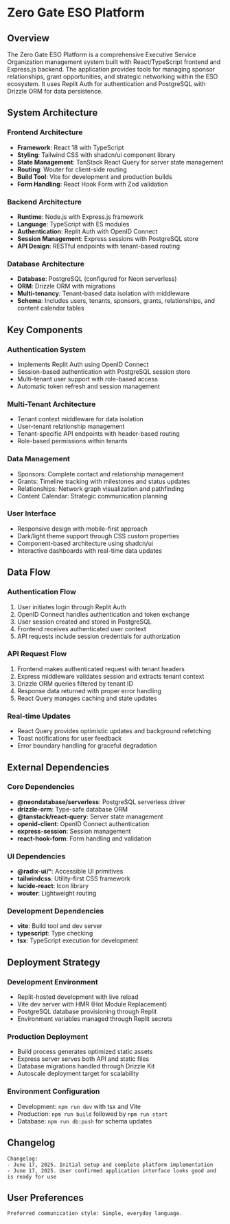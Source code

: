 # Zero Gate ESO Platform

## Overview

The Zero Gate ESO Platform is a comprehensive Executive Service Organization management system built with React/TypeScript frontend and Express.js backend. The application provides tools for managing sponsor relationships, grant opportunities, and strategic networking within the ESO ecosystem. It uses Replit Auth for authentication and PostgreSQL with Drizzle ORM for data persistence.

## System Architecture

### Frontend Architecture
- **Framework**: React 18 with TypeScript
- **Styling**: Tailwind CSS with shadcn/ui component library
- **State Management**: TanStack React Query for server state management
- **Routing**: Wouter for client-side routing
- **Build Tool**: Vite for development and production builds
- **Form Handling**: React Hook Form with Zod validation

### Backend Architecture
- **Runtime**: Node.js with Express.js framework
- **Language**: TypeScript with ES modules
- **Authentication**: Replit Auth with OpenID Connect
- **Session Management**: Express sessions with PostgreSQL store
- **API Design**: RESTful endpoints with tenant-based routing

### Database Architecture
- **Database**: PostgreSQL (configured for Neon serverless)
- **ORM**: Drizzle ORM with migrations
- **Multi-tenancy**: Tenant-based data isolation with middleware
- **Schema**: Includes users, tenants, sponsors, grants, relationships, and content calendar tables

## Key Components

### Authentication System
- Implements Replit Auth using OpenID Connect
- Session-based authentication with PostgreSQL session store
- Multi-tenant user support with role-based access
- Automatic token refresh and session management

### Multi-Tenant Architecture
- Tenant context middleware for data isolation
- User-tenant relationship management
- Tenant-specific API endpoints with header-based routing
- Role-based permissions within tenants

### Data Management
- Sponsors: Complete contact and relationship management
- Grants: Timeline tracking with milestones and status updates
- Relationships: Network graph visualization and pathfinding
- Content Calendar: Strategic communication planning

### User Interface
- Responsive design with mobile-first approach
- Dark/light theme support through CSS custom properties
- Component-based architecture using shadcn/ui
- Interactive dashboards with real-time data updates

## Data Flow

### Authentication Flow
1. User initiates login through Replit Auth
2. OpenID Connect handles authentication and token exchange
3. User session created and stored in PostgreSQL
4. Frontend receives authenticated user context
5. API requests include session credentials for authorization

### API Request Flow
1. Frontend makes authenticated request with tenant headers
2. Express middleware validates session and extracts tenant context
3. Drizzle ORM queries filtered by tenant ID
4. Response data returned with proper error handling
5. React Query manages caching and state updates

### Real-time Updates
- React Query provides optimistic updates and background refetching
- Toast notifications for user feedback
- Error boundary handling for graceful degradation

## External Dependencies

### Core Dependencies
- **@neondatabase/serverless**: PostgreSQL serverless driver
- **drizzle-orm**: Type-safe database ORM
- **@tanstack/react-query**: Server state management
- **openid-client**: OpenID Connect authentication
- **express-session**: Session management
- **react-hook-form**: Form handling and validation

### UI Dependencies
- **@radix-ui/***: Accessible UI primitives
- **tailwindcss**: Utility-first CSS framework
- **lucide-react**: Icon library
- **wouter**: Lightweight routing

### Development Dependencies
- **vite**: Build tool and dev server
- **typescript**: Type checking
- **tsx**: TypeScript execution for development

## Deployment Strategy

### Development Environment
- Replit-hosted development with live reload
- Vite dev server with HMR (Hot Module Replacement)
- PostgreSQL database provisioning through Replit
- Environment variables managed through Replit secrets

### Production Deployment
- Build process generates optimized static assets
- Express server serves both API and static files
- Database migrations handled through Drizzle Kit
- Autoscale deployment target for scalability

### Environment Configuration
- Development: `npm run dev` with tsx and Vite
- Production: `npm run build` followed by `npm run start`
- Database: `npm run db:push` for schema updates

## Changelog

```
Changelog:
- June 17, 2025. Initial setup and complete platform implementation
- June 17, 2025. User confirmed application interface looks good and is ready for use
```

## User Preferences

```
Preferred communication style: Simple, everyday language.
```